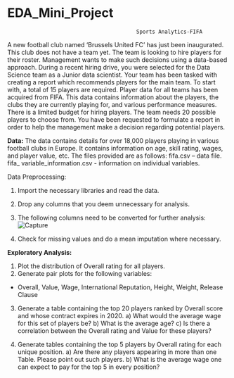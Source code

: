 # EDA_Mini_Project
                                             Sports Analytics-FIFA

A new football club named ‘Brussels United FC’ has just been inaugurated. This club does not have a team yet. The team is looking to hire players for their roster. Management wants to make such decisions using a data-based approach. During a recent hiring drive, you were selected for the Data Science team as a Junior data scientist. Your team has been tasked with creating a report which recommends players for the main team. To start with, a total of 15 players are required. Player data for all teams has been acquired from FIFA. This data contains information about the players, the clubs they are currently playing for, and various performance measures.
There is a limited budget for hiring players. The team needs 20 possible players to choose from. You have been requested to formulate a report in order to help the management make a decision regarding potential players.

**Data:**
The data contains details for over 18,000 players playing in various football clubs in Europe. It contains information on age, skill rating, wages, and player value, etc. The files provided are as follows: 
fifa.csv – data file.
fifa_ variable_information.csv - information on individual variables.

Data Preprocessing:
1.	Import the necessary libraries and read the data.
2.	Drop any columns that you deem unnecessary for analysis.
3.	The following columns need to be converted for further analysis:
![Capture](https://github.com/royalbaswan/EDA_Mini_Project/assets/132448830/c40d693a-8b2b-4d4d-bde4-23e759c7253c)

4.	Check for missing values and do a mean imputation where necessary.

**Exploratory Analysis:**

1.	Plot the distribution of Overall rating for all players. 
2.	Generate pair plots for the following variables:
* Overall, Value, Wage, International Reputation, Height, Weight, Release Clause
3.	Generate a table containing the top 20 players ranked by Overall score and whose contract expires in 2020.
a)	What would the average wage for this set of players be?
b)	What is the average age?
c)	Is there a correlation between the Overall rating and Value for these players?

4.	Generate tables containing the top 5 players by Overall rating for each unique position.
a)	Are there any players appearing in more than one Table. Please point out such players.
b)	What is the average wage one can expect to pay for the top 5 in every position?
